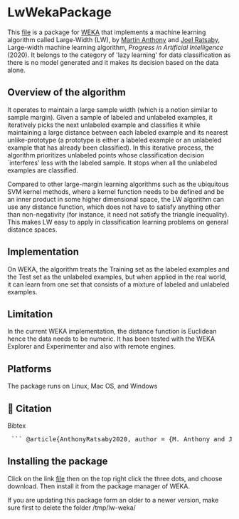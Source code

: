 # LwWekaPackage

This [file](LW.zip) is a package for  [WEKA](https://ml.cms.waikato.ac.nz/weka) that implements a machine learning algorithm called
Large-Width (LW),  by [Martin Anthony](https://www.lse.ac.uk/Mathematics/people/Martin-Anthony) and [Joel Ratsaby](https://tinyurl.com/ratsaby), Large-width machine learning algorithm, *Progress in Artificial Intelligence* (2020).
It belongs to the category of 'lazy learning' for data classification as there is no model generated and it makes its decision based on the data alone.

## Overview of the algorithm
 
It operates to maintain a large sample width (which is a notion similar to sample margin). Given a sample of labeled and unlabeled examples, it iteratively picks the next unlabeled example and classifies it while maintaining a large distance between each labeled example and its nearest unlike-prototype (a prototype is either a labeled example or an unlabeled example that has already been classified). In this iterative process, the algorithm prioritizes unlabeled points whose classification decision `interferes' less with the labeled sample. It stops when all the unlabeled examples are classified. 

Compared to other large-margin learning algorithms such as the ubiquitous SVM kernel methods, where a kernel function needs to be defined and be an inner product in some higher dimensional space, the LW algorithm can use any distance function, which does not have to satisfy anything other than non-negativity (for instance, it need not  satisfy the triangle inequality). This makes LW easy to apply in classification learning problems on general distance spaces.

## Implementation

On WEKA, the algorithm treats the Training set as the labeled examples and the Test set as the unlabeled examples, but when applied in the real world, it can learn from one set that consists of a mixture of labeled and unlabeled examples.

## Limitation 
In the current WEKA implementation, the distance function is Euclidean hence the data needs to be numeric. It has been tested with the WEKA Explorer and Experimenter and also with remote engines.

## Platforms
The package runs on Linux, Mac OS, and Windows

## 📖 Citation

Bibtex
<br>
<pre> ``` @article{AnthonyRatsaby2020, author = {M. Anthony and J. Ratsaby}, doi = {10.1007/s13748-020-00212-4}, journal = {Progress in Artificial Intelligence}, number = {3}, pages = {275--285}, title = {Large-width machine learning algorithm}, url = {https://doi.org/10.1007/s13748-020-00212-4}, volume = {9}, year = {2020} } ```</pre>

## Installing the package

Click on the link [file](LW.zip) then on the top right click the three dots, and choose download. Then  install it from the package manager of WEKA.

If you are updating this package form an older to a newer version, make sure first to delete the folder /tmp/lw-weka/
